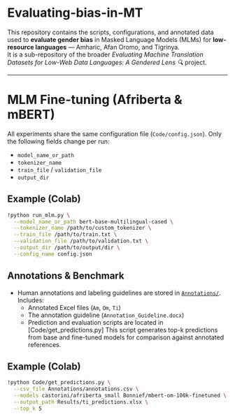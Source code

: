 # Evaluating-bias-in-MT

This repository contains the scripts, configurations, and annotated data used to **evaluate gender bias** in Masked Language Models (MLMs) for **low-resource languages** — Amharic, Afan Oromo, and Tigrinya.  
It is a sub-repository of the broader *Evaluating Machine Translation Datasets for Low-Web Data Languages: A Gendered Lens 🔍* project.

---

# MLM Fine-tuning (Afriberta & mBERT)

All experiments share the same configuration file (`Code/config.json`).
Only the following fields change per run:
- `model_name_or_path`
- `tokenizer_name`
- `train_file` / `validation_file`
- `output_dir`

## Example (Colab)
```bash
!python run_mlm.py \
  --model_name_or_path bert-base-multilingual-cased \
  --tokenizer_name /path/to/custom_tokenizer \
  --train_file /path/to/train.txt \
  --validation_file /path/to/validation.txt \
  --output_dir /path/to/output/dir \
  --config_name config.json
```

## Annotations & Benchmark

- Human annotations and labeling guidelines are stored in [`Annotations/`](Annotations/).  
  Includes:
  - Annotated Excel files (`Am`, `Om`, `Ti`)
  - The annotation guideline (`Annotation_Guideline.docx`)
  - Prediction and evaluation scripts are located in [Code/get_predictions.py] This script generates top-k predictions from base and fine-tuned models for comparison against annotated references.

## Example (Colab)
```bash
!python Code/get_predictions.py \
  --csv_file Annotations/annotations.csv \
  --models castorini/afriberta_small Bonnief/mbert-om-100k-finetuned \
  --output_path Results/ti_predictions.xlsx \
  --top_k 5
```
